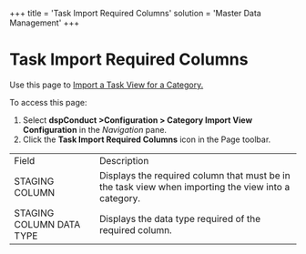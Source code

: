 +++
title = 'Task Import Required Columns'
solution = 'Master Data Management'
+++

# Task Import Required Columns

<div class="use">

Use this page to [Import a Task View for a
Category.](../Use_Cases/Import_Views#Import_a_Task_View_for_a_Category)

</div>

To access this page:

1.  Select <span style="font-weight: bold;">dspConduct
    \></span>**Configuration \> Category Import View Configuration** in
    the <span style="font-style: italic;">Navigation</span> pane.
2.  Click the **Task Import Required Columns** icon in the Page
toolbar.

|                          |                                                                                                     |
| ------------------------ | --------------------------------------------------------------------------------------------------- |
| Field                    | Description                                                                                         |
| STAGING COLUMN           | Displays the required column that must be in the task view when importing the view into a category. |
| STAGING COLUMN DATA TYPE | Displays the data type required of the required column.                                             |
